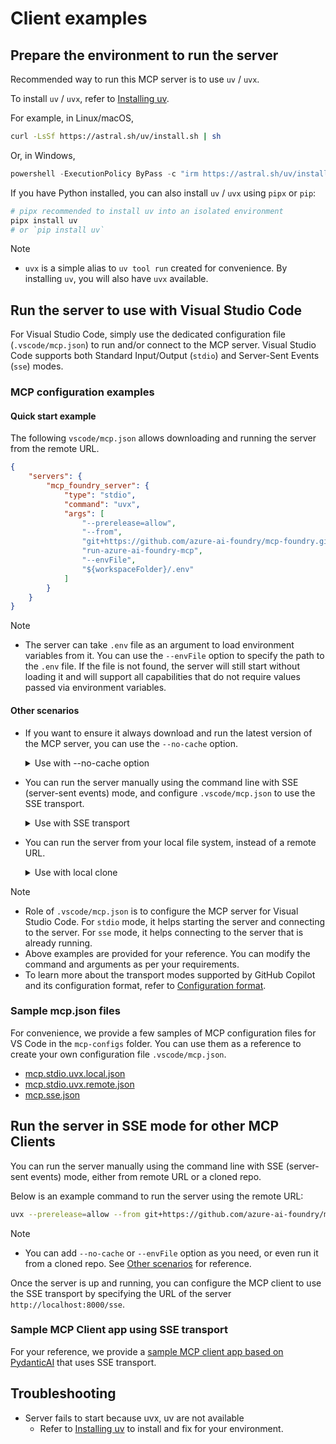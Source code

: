 # Client examples

## Prepare the environment to run the server

Recommended way to run this MCP server is to use `uv` / `uvx`.

To install `uv` / `uvx`, refer to [Installing uv](https://docs.astral.sh/uv/getting-started/installation/).

For example, in Linux/macOS,

```bash
curl -LsSf https://astral.sh/uv/install.sh | sh
```

Or, in Windows,

```powershell
powershell -ExecutionPolicy ByPass -c "irm https://astral.sh/uv/install.ps1 | iex"
```

If you have Python installed, you can also install `uv` / `uvx` using `pipx` or `pip`:

```bash
# pipx recommended to install uv into an isolated environment
pipx install uv
# or `pip install uv`
```

> [!NOTE]
> - `uvx` is a simple alias to `uv tool run` created for convenience. By installing `uv`, you will also have `uvx` available.

## Run the server to use with Visual Studio Code

For Visual Studio Code, simply use the dedicated configuration file (`.vscode/mcp.json`) to run and/or connect to the MCP server. Visual Studio Code supports both Standard Input/Output (`stdio`) and Server-Sent Events (`sse`) modes.

### MCP configuration examples

#### Quick start example

The following `vscode/mcp.json` allows downloading and running the server from the remote URL.

```json
{
    "servers": {
        "mcp_foundry_server": {
            "type": "stdio",
            "command": "uvx",
            "args": [
                "--prerelease=allow",
                "--from",
                "git+https://github.com/azure-ai-foundry/mcp-foundry.git",
                "run-azure-ai-foundry-mcp",
                "--envFile",
                "${workspaceFolder}/.env"
            ]
        }
    }
}
```

> [!NOTE]
> - The server can take `.env` file as an argument to load environment variables from it. You can use the `--envFile` option to specify the path to the `.env` file. If the file is not found, the server will still start without loading it and will support all capabilities that do not require values passed via environment variables.

#### Other scenarios

- If you want to ensure it always download and run the latest version of the MCP server, you can use the `--no-cache` option.

    <details>
    <summary>Use with --no-cache option</summary>
    
    ```json
    {
        "servers": {
            "mcp_foundry_server": {
                "type": "stdio",
                "command": "uvx",
                "args": [
                    "--no-cache",
                    "--prerelease=allow",
                    "--from",
                    "git+https://github.com/azure-ai-foundry/mcp-foundry.git",
                    "run-azure-ai-foundry-mcp"
                ]
            }
        }
    }
    ```
    
    </details>

- You can run the server manually using the command line with SSE (server-sent events) mode, and configure `.vscode/mcp.json` to use the SSE transport.

    <details>
    <summary>Use with SSE transport</summary>
    
    First run the server using the command line:
    
    ```bash
    uvx --prerelease=allow --from git+https://github.com/azure-ai-foundry/mcp-foundry.git run-azure-ai-foundry-mcp --transport sse
    ```
    
    > [!NOTE]
    > - You can add `--no-cache` or `--envFile` option as you need.
    
    Then configure the `.vscode/mcp.json` to use the SSE transport:
    
    ```json
    {
        "servers": {
            "mcp_foundry_server": {
                "type": "sse",
                "url": "http://localhost:8000/sse"
            }
        }
    }
    ```
    
    </details>

- You can run the server from your local file system, instead of a remote URL.

    <details>
    <summary>Use with local clone</summary>
    
    First clone the repo to your local file system:
    
    ```bash
    git clone https://github.com/azure-ai-foundry/mcp-foundry.git
    ```
    
    Then use the following `.vscode/mcp.json` to run the server:
    
    ```json
    {
        "servers": {
            "mcp_foundry_server": {
                "type": "stdio",
                "command": "uvx",
                "args": [
                    "--prerelease=allow",
                    "--from",
                    "./path/to/local/repo",
                    "run-azure-ai-foundry-mcp"
                ]
            }
        }
    }
    ```
    
    </details>

> [!NOTE]
> - Role of `.vscode/mcp.json` is to configure the MCP server for Visual Studio Code. For `stdio` mode, it helps starting the server and connecting to the server. For `sse` mode, it helps connecting to the server that is already running.
> - Above examples are provided for your reference. You can modify the command and arguments as per your requirements.
> - To learn more about the transport modes supported by GitHub Copilot and its configuration format, refer to [Configuration format](https://code.visualstudio.com/docs/copilot/chat/mcp-servers#_configuration-format).

### Sample mcp.json files

For convenience, we provide a few samples of MCP configuration files for VS Code in the `mcp-configs` folder. You can use them as a reference to create your own configuration file `.vscode/mcp.json`.

- [mcp.stdio.uvx.local.json](./vscode/mcp-configs/mcp.stdio.uvx.local.json)
- [mcp.stdio.uvx.remote.json](./vscode/mcp-configs/mcp.stdio.uvx.remote.json)
- [mcp.sse.json](./vscode/mcp-configs/mcp.sse.json)

## Run the server in SSE mode for other MCP Clients

You can run the server manually using the command line with SSE (server-sent events) mode, either from remote URL or a cloned repo.

Below is an example command to run the server using the remote URL:

```bash
uvx --prerelease=allow --from git+https://github.com/azure-ai-foundry/mcp-foundry.git run-azure-ai-foundry-mcp --transport sse
```

> [!NOTE]
> - You can add `--no-cache` or `--envFile` option as you need, or even run it from a cloned repo. See [Other scenarios](#other-scenarios) for reference.

Once the server is up and running, you can configure the MCP client to use the SSE transport by specifying the URL of the server `http://localhost:8000/sse`.

### Sample MCP Client app using SSE transport

For your reference, we provide a [sample MCP client app based on PydanticAI](.\python\pydantic-ai\README.md) that uses SSE transport.

## Troubleshooting

- Server fails to start because uvx, uv are not available
  - Refer to [Installing uv](https://docs.astral.sh/uv/getting-started/installation/) to install and fix for your environment.
